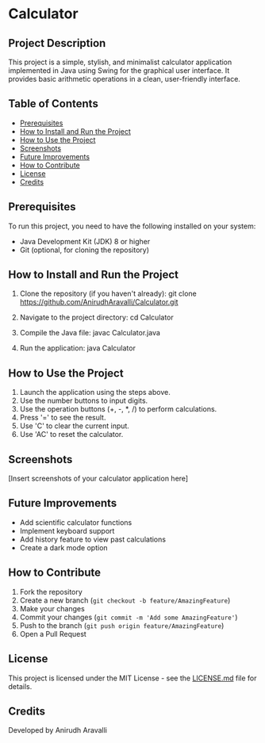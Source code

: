 # Calculator

## Project Description

This project is a simple, stylish, and minimalist calculator application implemented in Java using Swing for the graphical user interface. It provides basic arithmetic operations in a clean, user-friendly interface.

## Table of Contents

- [Prerequisites](#prerequisites)
- [How to Install and Run the Project](#how-to-install-and-run-the-project)
- [How to Use the Project](#how-to-use-the-project)
- [Screenshots](#screenshots)
- [Future Improvements](#future-improvements)
- [How to Contribute](#how-to-contribute)
- [License](#license)
- [Credits](#credits)

## Prerequisites

To run this project, you need to have the following installed on your system:

- Java Development Kit (JDK) 8 or higher
- Git (optional, for cloning the repository)

## How to Install and Run the Project

1. Clone the repository (if you haven't already):
   git clone https://github.com/AnirudhAravalli/Calculator.git

2. Navigate to the project directory:
    cd Calculator

3. Compile the Java file:
    javac Calculator.java

4. Run the application:
    java Calculator


## How to Use the Project

1. Launch the application using the steps above.
2. Use the number buttons to input digits.
3. Use the operation buttons (+, -, *, /) to perform calculations.
4. Press '=' to see the result.
5. Use 'C' to clear the current input.
6. Use 'AC' to reset the calculator.

## Screenshots

[Insert screenshots of your calculator application here]

## Future Improvements

- Add scientific calculator functions
- Implement keyboard support
- Add history feature to view past calculations
- Create a dark mode option

## How to Contribute

1. Fork the repository
2. Create a new branch (`git checkout -b feature/AmazingFeature`)
3. Make your changes
4. Commit your changes (`git commit -m 'Add some AmazingFeature'`)
5. Push to the branch (`git push origin feature/AmazingFeature`)
6. Open a Pull Request

## License

This project is licensed under the MIT License - see the [LICENSE.md](LICENSE.md) file for details.

## Credits

Developed by Anirudh Aravalli

